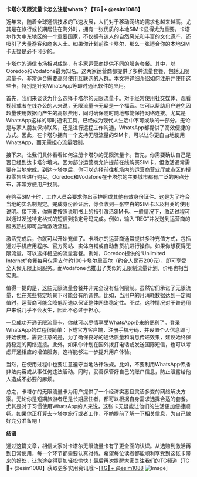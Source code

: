 **卡塔尔无限流量卡怎么注册whats？【TG💪+ @esim1088】**

近年来，随着全球通信技术的飞速发展，人们对于移动网络的需求也越来越高。尤其是在旅行或长期居住在海外时，拥有一张优质的本地SIM卡显得尤为重要。卡塔尔作为中东地区的一个重要国家，不仅拥有迷人的自然风光和丰富的文化遗产，还吸引了大量游客和商务人士。如果你计划前往卡塔尔，那么一张适合你的本地SIM卡无疑是必不可少的。

卡塔尔的通信市场相对成熟，有多家运营商提供不同的服务套餐。其中，以Ooredoo和Vodafone最为知名。这两家运营商都提供了多种流量套餐，包括无限流量卡，非常适合需要高频使用互联网的人群。本文将详细介绍如何注册并使用这些卡，特别是针对WhatsApp等即时通讯软件的应用。

首先，我们来谈谈为什么选择卡塔尔的无限流量卡。对于经常使用社交媒体、观看视频或者在线办公的人来说，无限流量卡无疑是一个福音。它可以帮助用户避免因超量使用数据而产生的高额费用，同时确保随时随地都能保持网络连接。尤其是WhatsApp这样的即时通讯工具，已经成为现代人生活中不可或缺的一部分。无论是与家人朋友保持联系，还是进行远程工作沟通，WhatsApp都提供了高效便捷的方式。因此，在卡塔尔拥有一个支持无限流量的SIM卡，可以让你更自由地使用WhatsApp，而无需担心流量限制。

接下来，让我们具体看看如何注册卡塔尔的无限流量卡。首先，你需要确认自己是否已经到达卡塔尔境内。因为部分运营商允许提前在线购买SIM卡，但激活通常需要在当地完成。到达卡塔尔后，你可以选择前往机场内的运营商营业厅或市区的授权零售店进行购买。Ooredoo和Vodafone在卡塔尔的主要城市都有广泛的网点分布，非常方便用户找到。

在购买SIM卡时，工作人员会要求你出示护照或其他有效身份证件。这是为了符合当地的实名制规定。完成身份验证后，你会收到一张空白的SIM卡以及相关的使用说明。接下来，你需要按照说明书上的指引激活SIM卡。一般情况下，激活过程可以通过发送特定格式的短信到指定号码完成。例如，输入“REG”并发送到运营商的服务热线即可启动激活流程。

激活完成后，你就可以开始充值了。卡塔尔的运营商通常提供多种充值方式，包括通过手机应用程序、官方网站、实体店铺或自动售货机进行操作。如果你想获得无限流量，可以选择相应的流量套餐。例如，Ooredoo提供的“Unlimited Internet”套餐每月仅需支付约100卡塔尔里亚尔（约合人民币200元），即可享受全天候无限上网服务。而Vodafone也推出了类似的无限制流量计划，价格也相当实惠。

值得一提的是，这些无限流量套餐并非完全没有任何限制。虽然它们承诺了无限流量，但在某些特定场景下可能会有所调整。比如，当用户的月消耗数据达到一定阈值时，运营商可能会降低网速以保证整体网络稳定性。不过，这种情况对于普通用户来说几乎不会发生，因此不必过于担心。

一旦成功开通无限流量卡，你就可以尽情享受WhatsApp带来的便利了。登录WhatsApp的过程很简单：下载官方客户端，注册手机号码，并设置个人信息即可开始使用。需要注意的是，为了确保良好的通话质量和消息传递效果，建议始终保持稳定的网络连接。此外，如果你计划在国外拨打电话或发送国际短信，也可以考虑开通相应的增值服务，这样能够进一步提升用户体验。

当然，在使用过程中也要注意遵守当地法律法规。比如，不要利用WhatsApp传播非法内容或从事任何违法活动。同时，妥善保管好自己的账户信息，防止泄露给他人造成不必要的麻烦。

总之，卡塔尔的无限流量卡为用户提供了一个经济实惠且灵活多变的网络解决方案。无论你是短期旅游者还是长期居住者，都可以根据自身需求选择合适的套餐。尤其是对于习惯使用WhatsApp的人来说，这张卡无疑能让他们的生活更加便捷顺畅。如果你正打算去卡塔尔旅行或者工作，不妨提前了解一下相关信息，为自己做好充分准备吧！

**结语**

通过这篇文章，相信大家对卡塔尔无限流量卡有了更全面的认识。从选购到激活再到日常使用，每一个环节都需要认真对待。希望每位读者都能顺利享受到这张卡带来的好处，让旅途变得更加轻松愉快！最后再次提醒大家关注我们的TG频道【TG💪+ @esim1088】获取更多实用资讯哦～[[TG💪+ @esim1088](https://t.me/s/esim1088) ![Image](https://i.postimg.cc/4NQfJmqS/Snipaste-2025-05-13-00-14-12.png)]